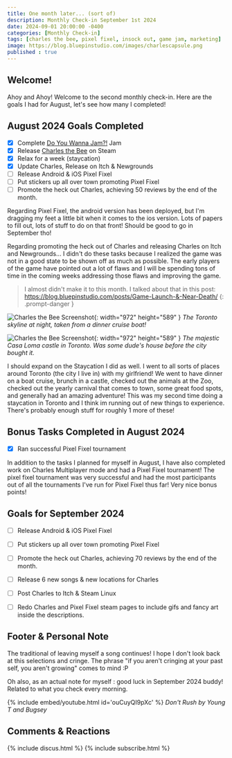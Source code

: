 ```yaml
---
title: One month later... (sort of)
description: Monthly Check-in September 1st 2024
date: 2024-09-01 20:00:00 -0400
categories: [Monthly Check-in]
tags: [charles the bee, pixel fixel, insock out, game jam, marketing]
image: https://blog.bluepinstudio.com/images/charlescapsule.png
published : true
---
```


## Welcome!

Ahoy and Ahoy! Welcome to the second monthly check-in. Here are the goals I had for August, let's see how many I completed!  

## August 2024 Goals Completed
  - [x] Complete [Do You Wanna Jam?!](https://itch.io/jam/do-you-wanna-jam-2024) Jam
  - [x] Release [Charles the Bee](https://store.steampowered.com/app/2485090/Charles_the_Bee/) on Steam
  - [x] Relax for a week (staycation)
  - [x] Update Charles, Release on Itch & Newgrounds
  - [ ] Release Android & iOS Pixel Fixel
  - [ ] Put stickers up all over town promoting Pixel Fixel
  - [ ] Promote the heck out Charles, achieving 50 reviews by the end of the month.

Regarding Pixel Fixel, the android version has been deployed, but I'm dragging my feet a little bit when it comes to the ios version. Lots of papers to fill out, lots of stuff to do on that front! Should be good to go in September tho!

Regarding promoting the heck out of Charles and releasing Charles on Itch and Newgrounds... I didn't do these tasks because I realized the game was not in a good state to be shown off as much as possible. The early players of the game have pointed out a lot of flaws and I will be spending tons of time in the coming weeks addressing those flaws and improving the game.

> I almost didn't make it to this month. I talked about that in this post: <https://blog.bluepinstudio.com/posts/Game-Launch-&-Near-Death/>
{: .prompt-danger } 

![Charles the Bee Screenshot](https://blog.bluepinstudio.com/images/toronto.jpg){: width="972" height="589" }
_The Toronto skyline at night, taken from a dinner cruise boat!_

![Charles the Bee Screenshot](https://blog.bluepinstudio.com/images/toronto2.jpg){: width="972" height="589" }
_The majestic Casa Loma castle in Toronto. Was some dude's house before the city bought it._

I should expand on the Staycation I did as well. I went to all sorts of places around Toronto (the city I live in) with my girlfriend! We went to have dinner on a boat cruise, brunch in a castle, checked out the animals at the Zoo, checked out the yearly carnival that comes to town, some great food spots, and generally had an amazing adventure! This was my second time doing a staycation in Toronto and I think im running out of new things to experience. There's probably enough stuff for roughly 1 more of these!

## Bonus Tasks Completed in August 2024
  - [x] Ran successful Pixel Fixel tournament

In addition to the tasks I planned for myself in August, I have also completed work on Charles Multiplayer mode and had a Pixel Fixel tournament! The pixel fixel tournament was very successful and had the most participants out of all the tournaments I've run for Pixel Fixel thus far! Very nice bonus points!

## Goals for September 2024
  - [ ] Release Android & iOS Pixel Fixel
  - [ ] Put stickers up all over town promoting Pixel Fixel
  - [ ] Promote the heck out Charles, achieving 70 reviews by the end of the month.
  - [ ] Release 6 new songs & new locations for Charles
  - [ ] Post Charles to Itch & Steam Linux
  - [ ] Redo Charles and Pixel Fixel steam pages to include gifs and fancy art inside the descriptions.
    


## Footer & Personal Note
The traditional of leaving myself a song continues! I hope I don't look back at this selections and cringe. The phrase "if you aren't cringing at your past self, you aren't growing" comes to mind :P

Oh also, as an actual note for myself : good luck in September 2024 buddy! Related to what you check every morning.

{% include embed/youtube.html id='ouCuyQI9pXc' %}
_Don't Rush by Young T and Bugsey_

## Comments & Reactions

{% include discus.html %}
{% include subscribe.html %}